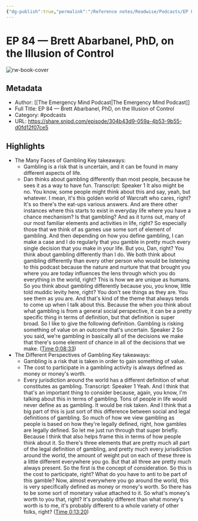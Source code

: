 ```yaml
---
{"dg-publish":true,"permalink":"/Reference notes/Readwise/Podcasts/EP 84 —  Brett Abarbanel, PhD, on the Illusion of Control/"}
---
```


# EP 84 —  Brett Abarbanel, PhD, on the Illusion of Control

![rw-book-cover](https://wsrv.nl/?url=https%3A%2F%2Fi1.sndcdn.com%2Favatars-pTQIOSduyHGG3bqg-vzLoWA-original.jpg&w=100&h=100)

## Metadata
- Author: [[The Emergency Mind Podcast\|The Emergency Mind Podcast]]
- Full Title: EP 84 —  Brett Abarbanel, PhD, on the Illusion of Control
- Category: #podcasts
- URL: https://share.snipd.com/episode/304b43d9-059a-4b53-9b55-d0fd12f07ce5

## Highlights
- The Many Faces of Gambling
  Key takeaways:
  - Gambling is a risk that is uncertain, and it can be found in many different aspects of life.
  - Dan thinks about gambling differently than most people, because he sees it as a way to have fun.
  Transcript:
  Speaker 1
  It also might be no. You know, some people might think about this and say, yeah, but whatever. I mean, it's this golden world of Warcraft who cares, right? It's so there's the eat-ups various answers. And are there other instances where this starts to exist in everyday life where you have a chance mechanism? Is that gambling? And as it turns out, many of our most familiar elements and activities in life, right? So especially those that we think of as games use some sort of element of gambling. And then depending on how you define gambling, I can make a case and I do regularly that you gamble in pretty much every single decision that you make in your life. But you, Dan, right? You think about gambling differently than I do. We both think about gambling differently than every other person who would be listening to this podcast because the nature and nurture that that brought you where you are today influences the lens through which you do everything in the world, right? This is how we are unique as humans. So you think about gambling differently because you, you know, little told muddic levity here, right? You don't see things as they are. You see them as you are. And that's kind of the theme that always tends to come up when I talk about this. Because the when you think about what gambling is from a general social perspective, it can be a pretty specific thing in terms of definition, but that definition is super broad. So I like to give the following definition. Gambling is risking something of value on an outcome that's uncertain.
  Speaker 2
  So you said, we're gambling in basically all of the decisions we make that there's some element of chance in all of the decisions that we make. ([Time 0:08:33](https://share.snipd.com/snip/91fe071d-349e-47b0-bb04-88357850ec58))
- The Different Perspectives of Gambling
  Key takeaways:
  - Gambling is a risk that is taken in order to gain something of value.
  - The cost to participate in a gambling activity is always defined as money or money's worth.
  - Every jurisdiction around the world has a different definition of what constitutes as gambling.
  Transcript:
  Speaker 1
  Yeah. And I think that that's an important thing to consider because, again, you know, I'm talking about this in terms of gambling. Tons of people in life would never define as as gambling. It would be risk taken. And I think that a big part of this is just sort of this difference between social and legal definitions of gambling. So much of how we view gambling as people is based on how they're legally defined, right, how gambles are legally defined. So let me just run through that super briefly. Because I think that also helps frame this in terms of how people think about it. So there's three elements that are pretty much all part of the legal definition of gambling, and pretty much every jurisdiction around the world, the amount of weight put on each of these three is a little different everywhere you go. But that all three are pretty much always present. So the first is the concept of consideration. So this is the cost to participate, right? What do you have to anti to be part of this gamble? Now, almost everywhere you go around the world, this is very specifically defined as money or money's worth. So there has to be some sort of monetary value attached to it. So what's money's worth to you that, right? It's probably different than what money's worth is to me, it's probably different to a whole variety of other folks, right? ([Time 0:13:20](https://share.snipd.com/snip/a9e422a9-ab3b-4283-901c-0a01426811fc))
